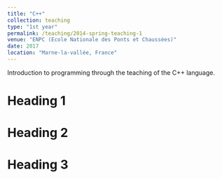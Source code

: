 ```yaml
---
title: "C++"
collection: teaching
type: "1st year"
permalink: /teaching/2014-spring-teaching-1
venue: "ENPC (Ecole Nationale des Ponts et Chaussées)"
date: 2017
location: "Marne-la-vallée, France"
---
```


Introduction to programming through the teaching of the C++ language.

Heading 1
======

Heading 2
======

Heading 3
======
